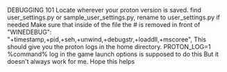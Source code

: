 DEBUGGING 101
Locate wherever your proton version is saved. find user_settings.py or sample_user_settings.py, rename to user_settings.py if needed
Make sure that inside of the file the # is removed in front of 
"WINEDEBUG": "+timestamp,+pid,+seh,+unwind,+debugstr,+loaddll,+mscoree", 
This should give you the proton logs in the home directory.
PROTON_LOG=1 %command% log in the game launch options is supposed to do this
But it doesn't always work for me. Hope this helps
